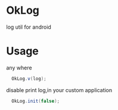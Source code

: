 # OkLog
log util for android
# Usage
any where
```java
  OkLog.v(log);
```
disable print log,in your custom application
```java
  OkLog.init(false);
```
